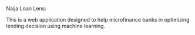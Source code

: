 Naija Loan Lens:

This is a web application designed to help microfinance banks in optimizing 
lending decision using machine learning.